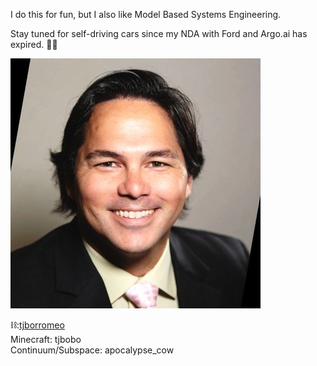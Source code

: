 I do this for fun, but I also like Model Based Systems Engineering.

Stay tuned for self-driving cars since my NDA with Ford and Argo.ai has expired. 🤙🏼

![TJ](./lnkdin.jfif)

⛓:[tjborromeo](https://www.LinkedIn.com/in/tjborromeo)<br>
Minecraft: tjbobo<br>
Continuum/Subspace: apocalypse_cow<br>
